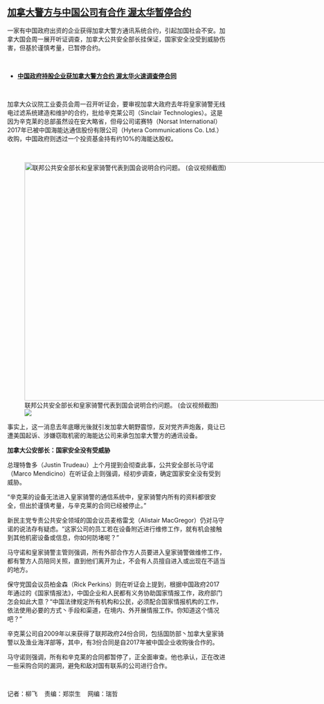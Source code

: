 <!--1675191420000-->
[加拿大警方与中国公司有合作  渥太华暂停合约](https://www.rfa.org/mandarin/yataibaodao/junshiwaijiao/lf-01312023121714.html)
------

<p>一家有中国政府出资的企业获得加拿大警方通讯系统合约，引起加国社会不安。加拿大国会周一展开听证调查，加拿大公共安全部长挂保证，国家安全没受到威胁伤害，但基於谨慎考量，已暂停合约。</p><p><span class="result-title"> </span></p><ul><li><a href="https://www.rfa.org/mandarin/yataibaodao/jingmao/lf-12082022104004.html"><strong>中国政府持股企业获加拿大警方合约 渥太华火速调查停合同</strong></a></li></ul><p><span class="result-title"> </span></p><p>加拿大众议院工业委员会周一召开听证会，要审视加拿大政府去年将皇家骑警无线电过滤系统建造和维护的合约，批给辛克莱公司（Sinclair Technologies）。这是因为辛克莱的总部虽然设在安大略省，但母公司诺赛特（Norsat International）2017年已被中国海能达通信股份有限公司（Hytera Communications Co. Ltd.）收购，中国政府则透过一个投资基金持有约10%的海能达股权。</p><p><span class="result-title"> </span></p><p><figure class="image-richtext image-inline captioned" style="width:1055px;"><img alt="联邦公共安全部长和皇家骑警代表到国会说明合约问题。  (会议视频截图)" height="551" src="https://www.rfa.org/mandarin/yataibaodao/junshiwaijiao/lf-01312023121714.html/pic.jpg/@@images/1c7ca4dc-1940-464a-a23e-a27515eabc0c.jpeg" title="Pic.jpg" width="1055"/><figcaption class="image-caption">联邦公共安全部长和皇家骑警代表到国会说明合约问题。  (会议视频截图)</figcaption><small></small><div id="zoomattribute"><a data-caption="联邦公共安全部长和皇家骑警代表到国会说明合约问题。  (会议视频截图)" data-fancybox="" href="https://www.rfa.org/mandarin/yataibaodao/junshiwaijiao/lf-01312023121714.html/pic.jpg" id="single_image" title="联邦公共安全部长和皇家骑警代表到国会说明合约问题。  (会议视频截图)"><img src="/++plone++rfa-resources/img/icon-zoom.png"/></a></div></figure></p><p>事实上，这一消息去年底曝光後就引发加拿大朝野震惊，反对党齐声炮轰，竟让已遭美国起诉、涉嫌窃取机密的海能达公司来承包加拿大警方的通讯设备。</p><p><strong>加拿大公安部长：国家安全没有受威胁</strong></p><p>总理特鲁多（Justin Trudeau）上个月提到会彻查此事，公共安全部长马守诺（Marco Mendicino）在听证会上则强调，经初步调查，确定国家安全没有受到威胁。</p><p>“辛克莱的设备无法进入皇家骑警的通信系统中，皇家骑警内所有的资料都很安全，但出於谨慎考量，与辛克莱的合同已经被停止。”</p><p>新民主党专责公共安全领域的国会议员麦格雷戈（Alistair MacGregor）仍对马守诺的说法存有疑虑。“这家公司的员工若在设备附近进行维修工作，就有机会接触到其他机密设备或信息，你如何防堵呢？”</p><p>马守诺和皇家骑警主管则强调，所有外部合作方人员要进入皇家骑警做维修工作，都有警方人员陪同关照，直到他们离开为止，不会有人员擅自进入或出现在不适当的地方。</p><p>保守党国会议员柏金森（Rick Perkins）则在听证会上提到，根据中国政府2017年通过的《国家情报法》，中国企业和人民都有义务协助国家情报工作，政府部门怎会如此大意？“中国法律规定所有机构和公民，必须配合国家情报机构的工作，依法使用必要的方式丶手段和渠道，在境内、外开展情报工作。你知道这个情况吧？”</p><p>辛克莱公司自2009年以来获得了联邦政府24份合同，包括国防部丶加拿大皇家骑警以及渔业海洋部等，其中，有3份合同是自2017年被中国企业收购後合作的。</p><p>马守诺则强调，所有和辛克莱的合同都暂停了，正全面审查。他也承认，正在改进一些采购合同的漏洞，避免和敌对国有联系的公司进行合作。</p><p><span class="result-title"> </span></p><p>记者：柳飞    责编：郑崇生    网编：瑞哲</p>
